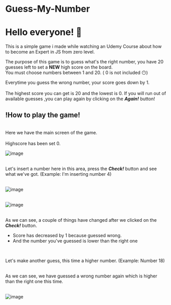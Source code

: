 # Guess-My-Number

<h1>Hello everyone! 👋</h1>
<p>This is a simple game i made while watching an Udemy Course about how to become an Expert in JS from zero level. <br>

The purpose of this game is to guess what's the right number, you have 20 guesses left to set a <b>NEW</b> high score on the board.<br>
You must choose numbers between 1 and 20. ( 0 is not included 😶) <br>

Everytime you guess the wrong number, your score goes down by 1. <br><br>
The highest score you can get is 20 and the lowest is 0. If you will run out of available guesses ,you can play again by clicking on the <b><i>Again!</i></b> button!
<br> 
<h2>!How to play the game!</h2>
<br>
Here we have the main screen of the game. <br> <br>
Highscore has been set 0.

![image](https://github.com/IoannisArgyriou/Guess-My-Number/assets/79068514/472cf1ff-b095-4fac-a479-591c328df1dd)
<br> <br>

Let's insert a number here in this area, press the <b><i>Check!</i></b> button and see what we've got. (Example: I'm inserting number 4) <br><br>

![image](https://github.com/IoannisArgyriou/Guess-My-Number/assets/79068514/75ff2ba8-ad8b-4ccf-8982-11bdccc9af91) <br> <br>

![image](https://github.com/IoannisArgyriou/Guess-My-Number/assets/79068514/15a72ce1-82be-419a-9b9e-c76ff4d4a69e)  <br> <br>

As we can see, a couple of things have changed after we clicked on the <b><i>Check!</i></b> button. <br> 
<ul>
  <li>Score has decreased by 1 because guessed wrong.</li>
  <li>And the number you've guessed is lower than the right one</li>
</ul>
 <br>

 Let's make another guess, this time a higher number. (Example: Number 18) <br><br>

As we can see, we have guessed a wrong number again which is higher than the right one this time. <br> <br>

 ![image](https://github.com/IoannisArgyriou/Guess-My-Number/assets/79068514/d67f6119-b662-4bff-99f9-74e675b4c89b)


 















